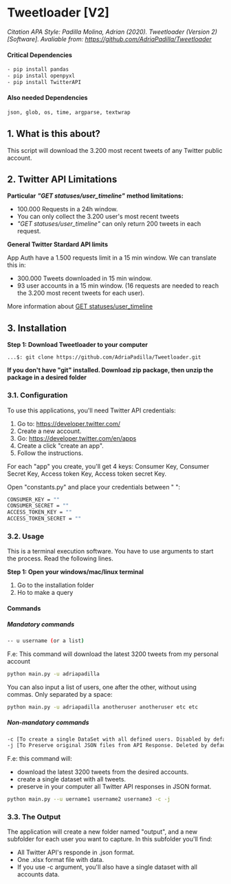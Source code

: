 # Tweetloader [V2]

*Citation APA Style: Padilla Molina, Adrian (2020). Tweetloader (Version 2) [Software]. Avaliable from: https://github.com/AdriaPadilla/Tweetloader*

#### Critical Dependencies
```bash
- pip install pandas
- pip install openpyxl
- pip install TwitterAPI
```
#### Also needed Dependencies
```bash
json, glob, os, time, argparse, textwrap
```

## 1. What is this about?

This script will download the 3.200 most recent tweets of any Twitter public account.

## 2. Twitter API Limitations 

**Particular** ***"GET statuses/user_timeline"*** **method limitations:**

+ 100.000 Requests in a 24h window.
+ You can only collect the 3.200 user's most recent tweets
+ *"GET statuses/user_timeline"* can only return 200 tweets in each request.

**General Twitter Stardard API limits**

App Auth have a 1.500 requests limit in a 15 min window.
We can translate this in:
* 300.000 Tweets downloaded in 15 min window.
* 93 user accounts in a 15 min window. (16 requests are needed to reach the 3.200 most recent tweets for each user).

More information about [GET statuses/user_timeline](https://developer.twitter.com/en/docs/tweets/timelines/api-reference/get-statuses-user_timeline "Twitter Developer Documentation")

## 3. Installation

**Step 1: Download Tweetloader to your computer**

```Terminal
...$: git clone https://github.com/AdriaPadilla/Tweetloader.git
````

**If you don't have "git" installed. Download zip package, then unzip the package in a desired folder**

### 3.1. Configuration ###

To use this applications, you'll need Twitter API credentials: 


1. Go to: https://developer.twitter.com/ 
2. Create a new account.
3. Go: https://developer.twitter.com/en/apps
4. Create a click "create an app".
5. Follow the instructions.

For each "app" you create, you'll get 4 keys: Consumer Key, Consumer Secret Key, Access token Key, Access token secret Key. 

Open "constants.py" and place your credentials between " ":

```bash
CONSUMER_KEY = ""
CONSUMER_SECRET = ""
ACCESS_TOKEN_KEY = ""
ACCESS_TOKEN_SECRET = ""
```

### 3.2. Usage ###

This is a terminal execution software. You have to use arguments to start the process. Read the following lines.

**Step 1: Open your windows/mac/linux terminal**

1. Go to the installation folder
2. Ho to make a query

#### Commands ####

##### Mandatory commands #####
```bash
-- u username (or a list)
```
F.e: This command will download the latest 3200 tweets from my personal account
```bash
python main.py -u adriapadilla
```
You can also input a list of users, one after the other, without using commas. Only separated by a space:
```bash
python main.py -u adriapadilla anotheruser anotheruser etc etc
```

##### Non-mandatory commands #####
```bash
-c [To create a single DataSet with all defined users. Disabled by default]
-j [To Preserve original JSON files from API Response. Deleted by default]
```

F.e: this command will:
- download the latest 3200 tweets from the desired accounts.
- create a single dataset with all tweets.
- preserve in your computer all Twitter API responses in JSON format.
```bash
python main.py --u uername1 username2 username3 -c -j
```

### 3.3. The Output ###

The application will create a new folder named "output", and a new subfolder for each user you want to capture. In this subfolder you'll find:

+ All Twitter API's responde in .json format.
+ One .xlsx format file with data.
+ If you use -c argument, you'll also have a single dataset with all accounts data.

